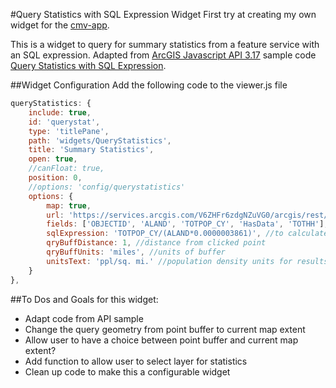 #Query Statistics with SQL Expression Widget
First try at creating my own widget for the [cmv-app](https://github.com/cmv/cmv-app).

This is a widget to query for summary statistics from a feature service with an SQL expression. Adapted from [ArcGIS Javascript API 3.17](https://developers.arcgis.com/javascript/3/) sample code [Query Statistics with SQL Expression](https://developers.arcgis.com/javascript/3/jssamples/query_statistics_sql.html).

##Widget Configuration
Add the following code to the viewer.js file
``` javascript
queryStatistics: {
    include: true,
    id: 'querystat',
    type: 'titlePane',
    path: 'widgets/QueryStatistics',
    title: 'Summary Statistics',
    open: true,
	//canFloat: true,
    position: 0,
    //options: 'config/querystatistics'
	options: {
        map: true,
        url: 'https://services.arcgis.com/V6ZHFr6zdgNZuVG0/arcgis/rest/services/Puget_Sound_BG_Food/FeatureServer/0',
        fields: ['OBJECTID', 'ALAND', 'TOTPOP_CY', 'HasData', 'TOTHH'],
        sqlExpression: 'TOTPOP_CY/(ALAND*0.0000003861)', //to calculate population density
        qryBuffDistance: 1, //distance from clicked point
        qryBuffUnits: 'miles', //units of buffer
        unitsText: 'ppl/sq. mi.' //population density units for results
	}
},
```

##To Dos and Goals for this widget:
* Adapt code from API sample
* Change the query geometry from point buffer to current map extent
* Allow user to have a choice between point buffer and current map extent?
* Add function to allow user to select layer for statistics
* Clean up code to make this a configurable widget
